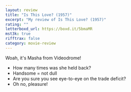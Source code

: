 ```yaml
---
layout: review
title: "Is This Love? (1957)"
excerpt: "My review of Is This Love? (1957)"
rating: ""
letterboxd_url: https://boxd.it/5bmaMR
mst3k: true
rifftrax: false
category: movie-review
---
```


Woah, it's Masha from Videodrome!

- How many times was she held back?
- Handsome = not dull
- Are you sure you see eye-to-eye on the trade deficit?
- Oh no, pleasure!

